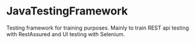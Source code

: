 # JavaTestingFramework
Testing framework for training purposes. Mainly to train REST api testing with RestAssured and UI testing with Selenium.
